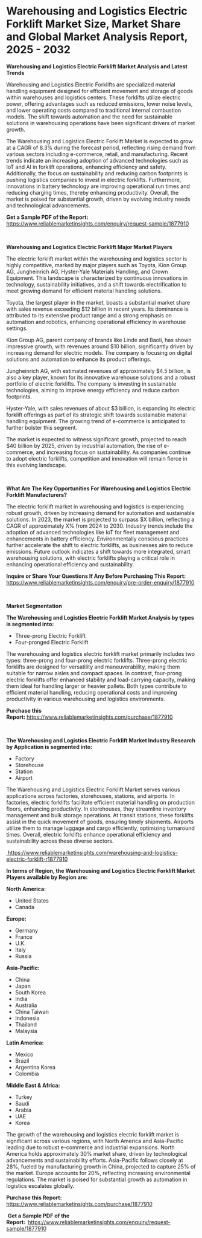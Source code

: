<p><h1>Warehousing and Logistics Electric Forklift Market Size, Market Share and Global Market Analysis Report, 2025 - 2032</h1></p><p><strong>Warehousing and Logistics Electric Forklift Market Analysis and Latest Trends</strong></p>
<p><p>Warehousing and Logistics Electric Forklifts are specialized material handling equipment designed for efficient movement and storage of goods within warehouses and logistics centers. These forklifts utilize electric power, offering advantages such as reduced emissions, lower noise levels, and lower operating costs compared to traditional internal combustion models. The shift towards automation and the need for sustainable solutions in warehousing operations have been significant drivers of market growth.</p><p>The Warehousing and Logistics Electric Forklift Market is expected to grow at a CAGR of 8.3% during the forecast period, reflecting rising demand from various sectors including e-commerce, retail, and manufacturing. Recent trends indicate an increasing adoption of advanced technologies such as IoT and AI in forklift operations, enhancing efficiency and safety. Additionally, the focus on sustainability and reducing carbon footprints is pushing logistics companies to invest in electric forklifts. Furthermore, innovations in battery technology are improving operational run times and reducing charging times, thereby enhancing productivity. Overall, the market is poised for substantial growth, driven by evolving industry needs and technological advancements.</p></p>
<p><strong>Get a Sample PDF of the Report:&nbsp;</strong> <a href="https://www.reliablemarketinsights.com/enquiry/request-sample/1877910?utm_campaign=2240&utm_medium=2&utm_source=Github&utm_content=ia&utm_term=12042025&utm_id=warehousing-and-logistics-electric-forklift">https://www.reliablemarketinsights.com/enquiry/request-sample/1877910</a></p>
<p>&nbsp;</p>
<p><strong>Warehousing and Logistics Electric Forklift Major Market Players</strong></p>
<p><p>The electric forklift market within the warehousing and logistics sector is highly competitive, marked by major players such as Toyota, Kion Group AG, Jungheinrich AG, Hyster-Yale Materials Handling, and Crown Equipment. This landscape is characterized by continuous innovations in technology, sustainability initiatives, and a shift towards electrification to meet growing demand for efficient material handling solutions.</p><p>Toyota, the largest player in the market, boasts a substantial market share with sales revenue exceeding $12 billion in recent years. Its dominance is attributed to its extensive product range and a strong emphasis on automation and robotics, enhancing operational efficiency in warehouse settings.</p><p>Kion Group AG, parent company of brands like Linde and Baoli, has shown impressive growth, with revenues around $10 billion, significantly driven by increasing demand for electric models. The company is focusing on digital solutions and automation to enhance its product offerings.</p><p>Jungheinrich AG, with estimated revenues of approximately $4.5 billion, is also a key player, known for its innovative warehouse solutions and a robust portfolio of electric forklifts. The company is investing in sustainable technologies, aiming to improve energy efficiency and reduce carbon footprints.</p><p>Hyster-Yale, with sales revenues of about $3 billion, is expanding its electric forklift offerings as part of its strategic shift towards sustainable material handling equipment. The growing trend of e-commerce is anticipated to further bolster this segment.</p><p>The market is expected to witness significant growth, projected to reach $40 billion by 2025, driven by industrial automation, the rise of e-commerce, and increasing focus on sustainability. As companies continue to adopt electric forklifts, competition and innovation will remain fierce in this evolving landscape.</p></p>
<p>&nbsp;</p>
<p><strong>What Are The Key Opportunities For Warehousing and Logistics Electric Forklift Manufacturers?</strong></p>
<p><p>The electric forklift market in warehousing and logistics is experiencing robust growth, driven by increasing demand for automation and sustainable solutions. In 2023, the market is projected to surpass $X billion, reflecting a CAGR of approximately X% from 2024 to 2030. Industry trends include the adoption of advanced technologies like IoT for fleet management and enhancements in battery efficiency. Environmentally conscious practices further accelerate the shift to electric forklifts, as businesses aim to reduce emissions. Future outlook indicates a shift towards more integrated, smart warehousing solutions, with electric forklifts playing a critical role in enhancing operational efficiency and sustainability.</p></p>
<p><strong>Inquire or Share Your Questions If Any Before Purchasing This Report:</strong> <a href="https://www.reliablemarketinsights.com/enquiry/pre-order-enquiry/1877910?utm_campaign=2240&utm_medium=2&utm_source=Github&utm_content=ia&utm_term=12042025&utm_id=warehousing-and-logistics-electric-forklift">https://www.reliablemarketinsights.com/enquiry/pre-order-enquiry/1877910</a></p>
<p>&nbsp;</p>
<p><strong>Market Segmentation</strong></p>
<p><strong>The Warehousing and Logistics Electric Forklift Market Analysis by types is segmented into:</strong></p>
<p><ul><li>Three-prong Electric Forklift</li><li>Four-pronged Electric Forklift</li></ul></p>
<p><p>The warehousing and logistics electric forklift market primarily includes two types: three-prong and four-prong electric forklifts. Three-prong electric forklifts are designed for versatility and maneuverability, making them suitable for narrow aisles and compact spaces. In contrast, four-prong electric forklifts offer enhanced stability and load-carrying capacity, making them ideal for handling larger or heavier pallets. Both types contribute to efficient material handling, reducing operational costs and improving productivity in various warehousing and logistics environments.</p></p>
<p><strong>Purchase this Report:&nbsp;</strong><a href="https://www.reliablemarketinsights.com/purchase/1877910?utm_campaign=2240&utm_medium=2&utm_source=Github&utm_content=ia&utm_term=12042025&utm_id=warehousing-and-logistics-electric-forklift">https://www.reliablemarketinsights.com/purchase/1877910</a></p>
<p>&nbsp;</p>
<p><strong>The Warehousing and Logistics Electric Forklift Market Industry Research by Application is segmented into:</strong></p>
<p><ul><li>Factory</li><li>Storehouse</li><li>Station</li><li>Airport</li></ul></p>
<p><p>The Warehousing and Logistics Electric Forklift Market serves various applications across factories, storehouses, stations, and airports. In factories, electric forklifts facilitate efficient material handling on production floors, enhancing productivity. In storehouses, they streamline inventory management and bulk storage operations. At transit stations, these forklifts assist in the quick movement of goods, ensuring timely shipments. Airports utilize them to manage luggage and cargo efficiently, optimizing turnaround times. Overall, electric forklifts enhance operational efficiency and sustainability across these diverse sectors.</p></p>
<p><a href="https://www.reliablemarketinsights.com/warehousing-and-logistics-electric-forklift-r1877910?utm_campaign=2240&utm_medium=2&utm_source=Github&utm_content=ia&utm_term=12042025&utm_id=warehousing-and-logistics-electric-forklift">&nbsp;https://www.reliablemarketinsights.com/warehousing-and-logistics-electric-forklift-r1877910</a></p>
<p><strong>In terms of Region, the Warehousing and Logistics Electric Forklift Market Players available by Region are:</strong></p>
<p>
    <p> <strong> North America: </strong>
        <ul>
            <li>United States</li>
            <li>Canada</li>
        </ul>
        </p> 
    <p> <strong> Europe: </strong>
        <ul>
            <li>Germany</li>
            <li>France</li>
            <li>U.K.</li>
            <li>Italy</li>
            <li>Russia</li>
        </ul>
        </p> 
    <p> <strong> Asia-Pacific: </strong>
        <ul>
            <li>China</li>
            <li>Japan</li>
            <li>South Korea</li>
            <li>India</li>
            <li>Australia</li>
            <li>China Taiwan</li>
            <li>Indonesia</li>
            <li>Thailand</li>
            <li>Malaysia</li>
        </ul>
        </p> 
    <p> <strong> Latin America: </strong>
        <ul>
            <li>Mexico</li>
            <li>Brazil</li>
            <li>Argentina Korea</li>
            <li>Colombia</li>
        </ul>
        </p> 
    <p> <strong> Middle East & Africa: </strong>
        <ul>
            <li>Turkey</li>
            <li>Saudi</li>
            <li>Arabia</li>
            <li>UAE</li>
            <li>Korea</li>
        </ul>
    </p>
    </p>
<p><p>The growth of the warehousing and logistics electric forklift market is significant across various regions, with North America and Asia-Pacific leading due to robust e-commerce and industrial expansions. North America holds approximately 30% market share, driven by technological advancements and sustainability efforts. Asia-Pacific follows closely at 28%, fueled by manufacturing growth in China, projected to capture 25% of the market. Europe accounts for 20%, reflecting increasing environmental regulations. The market is poised for substantial growth as automation in logistics escalates globally.</p></p>
<p><strong>Purchase this Report: </strong><a href="https://www.reliablemarketinsights.com/purchase/1877910?utm_campaign=2240&utm_medium=2&utm_source=Github&utm_content=ia&utm_term=12042025&utm_id=warehousing-and-logistics-electric-forklift">https://www.reliablemarketinsights.com/purchase/1877910</a></p>
<p>&nbsp;<strong>Get a Sample PDF of the Report:&nbsp;&nbsp;</strong><a href="https://www.reliablemarketinsights.com/enquiry/request-sample/1877910?utm_campaign=2240&utm_medium=2&utm_source=Github&utm_content=ia&utm_term=12042025&utm_id=warehousing-and-logistics-electric-forklift">https://www.reliablemarketinsights.com/enquiry/request-sample/1877910</a></p>
<p><strong></strong></p>
<p><p></p><p></p><p></p></p>